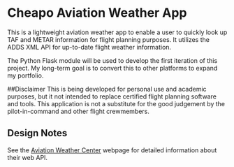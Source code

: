 # Cheapo Aviation Weather App
This is a lightweight aviation weather app to enable a user to quickly look up TAF and METAR information for flight planning purposes. It utilizes the ADDS XML API for up-to-date flight weather information. 

The Python Flask module will be used to develop the first iteration of this project. My long-term goal is to convert this to other platforms to expand my portfolio. 

##Disclaimer
This is being developed for personal use and academic purposes, but it not intended to replace certified flight planning software and tools. This application is not a substitute for the good judgement by the pilot-in-command and other flight crewmembers. 

## Design Notes
See the [Aviation Weather Center](https://www.aviationweather.gov/dataserver/example?datatype=metar) webpage for detailed information about their web API. 
